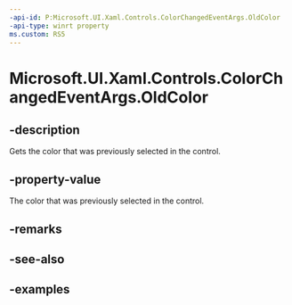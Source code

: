 ```yaml
---
-api-id: P:Microsoft.UI.Xaml.Controls.ColorChangedEventArgs.OldColor
-api-type: winrt property
ms.custom: RS5
---
```

<!-- Property syntax.
public Color OldColor { get; }
-->

# Microsoft.UI.Xaml.Controls.ColorChangedEventArgs.OldColor


## -description

Gets the color that was previously selected in the control.


## -property-value

The color that was previously selected in the control.


## -remarks


## -see-also


## -examples


